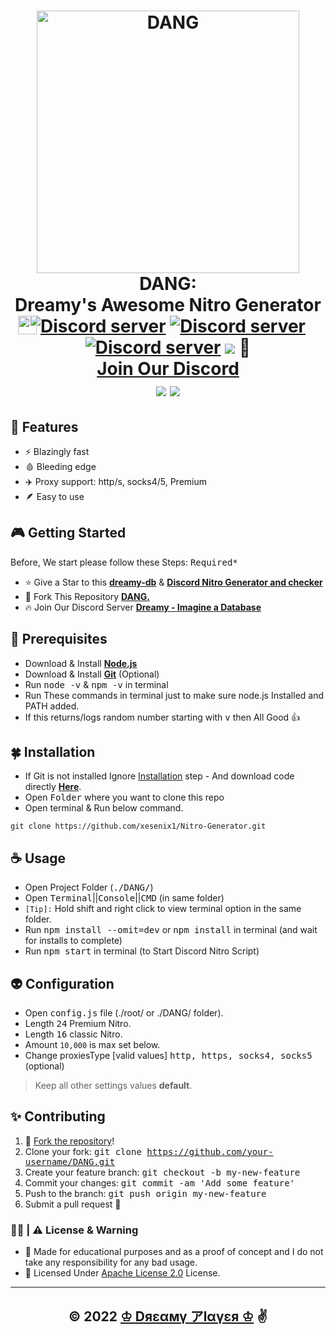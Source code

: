 <h1 align="center">
  <a href="https://github.com/Dreamyplayer/DANG/">
  <img src="https://discord.com/assets/b941bc1dfe379db6cc1f2acc5a612f41.png" alt="DANG" width="420"/></a><br>DANG: <br>Dreamy's Awesome Nitro Generator<br>
  <a href="https://discord.gg/CNAJfbs5dn"><img src="https://img.shields.io/discord/849280500421492736?color=5865F2&logo=discord&logoColor=white&style=plastic" alt="Discord server" /></a>
  <a href="https://github.com/Dreamyplayer"><img src="https://img.shields.io/github/stars/Dreamyplayer?color=white&logo=github&style=plastic" alt="Discord server" /></a>
  <a href="https://github.com/Dreamyplayer/DANG/blob/master/package.json"><img src="https://img.shields.io/github/package-json/v/Dreamyplayer/Discord-Nitro-Gen-and-Checker?color=l&logo=git&logoColor=lightgreen&style=plastic" alt="Discord server" /></a>
  <a href="https://paypal.me/DreamyPlayer"><img src="https://img.shields.io/badge/donate-paypal-blue"></a> 🥀
  <br><img src="https://cdn-icons-png.flaticon.com/512/5968/5968756.png"
  width="30"
  height="30"
  style="position:absolute;left: 240px;top:577px"><a title='Dreamy - Imagine a Database' href="https://discord.gg/CNAJfbs5dn">Join Our Discord<br></a>
  <a href="https://github.com/Dreamyplayer/DANG"><img src="https://cdn.discordapp.com/attachments/851533693657808926/857214104359534592/Screenshot_from_2021-06-23_16-32-21.png" /></a>
  <a href="https://github.com/Dreamyplayer/DANG"><img src="https://cdn.discordapp.com/attachments/851533693657808926/955707310796324885/Screenshot_from_2022-03-22_11-27-48.png" /></a>
</h1>

## 🌹 Features
- ⚡ Blazingly fast
- 🩸 Bleeding edge
- ✈️ Proxy support: http/s, socks4/5, Premium
- 🪶 Easy to use

## 🎮 Getting Started

Before, We start please follow these Steps: <kbd>Required*</kbd>

- ⭐ Give a Star to this [**dreamy-db**](https://github.com/Dreamyplayer/dreamy-db "dreamy-db") & [**Discord Nitro Generator and checker**](https://github.com/Dreamyplayer/DANG "Discord Nitro Generator & Checker")
- 🍴 Fork This Repository [**DANG.**](https://github.com/Dreamyplayer/DANG "DANG")
- 🔥 Join Our Discord Server [**Dreamy - Imagine a Database**](https://discord.gg/CNAJfbs5dn "Dreamy - Imagine a Database")

## 🧩 Prerequisites

- Download & Install [**Node.js**](https://nodejs.org/en/ 'nodejs')
- Download & Install [**Git**](https://git-scm.com/ 'Install Git') (Optional)
- Run <kbd>node -v</kbd> & <kbd>npm -v</kbd> in terminal
- Run These commands in terminal just to make sure node.js Installed and PATH added.
- If this returns/logs random number starting with <kbd>v</kbd> then All Good 👍

## 🍀 Installation
- If Git is not installed Ignore [Installation](https://github.com/xesenix1/Nitro-Generator#installation) step -
And download code directly [**Here**](https://github.com/xesenix1/Nitro-Generator "Discord Ntro Gen & Checker").
- Open <kbd>Folder</kbd> where you want to clone this repo
- Open terminal & Run below command.

```console
git clone https://github.com/xesenix1/Nitro-Generator.git
```

## ☕ Usage

- Open Project Folder (<kbd>./DANG/</kbd>)
- Open <kbd>Terminal</kbd>||<kbd>Console</kbd>||<kbd>CMD</kbd> (in same folder)
- `[Tip]:` Hold shift and right click to view terminal option in the same folder.
- Run <kbd>npm install --omit=dev</kbd> or <kbd>npm install</kbd> in terminal (and wait for installs to complete)
- Run <kbd>npm start</kbd> in terminal (to Start Discord Nitro Script)

## 👽 Configuration

- Open <kbd>config.js</kbd> file (./root/ or ./DANG/ folder).
- Length <kbd>24</kbd> Premium Nitro.
- Length <kbd>16</kbd> classic Nitro.
- Amount `10,000` is max set below.
- Change proxiesType [valid values] <kbd>http, https, socks4, socks5</kbd>  (optional)
> Keep all other settings values **default**.

## ✨ Contributing

1. 🍴 [Fork the repository](https://github.com/Dreamyplayer/DANG/fork)!
2. Clone your fork: <kbd>git clone https://github.com/your-username/DANG.git</kbd>
3. Create your feature branch: <kbd>git checkout -b my-new-feature</kbd>
4. Commit your changes: <kbd>git commit -am 'Add some feature'</kbd>
5. Push to the branch: <kbd>git push origin my-new-feature</kbd>
6. Submit a pull request 🤯

### 🧑‍⚖️ | ⚠️ License & Warning
- 🦩 Made for educational purposes and as a proof of concept and I do not take any responsibility for any bad usage.
- 📝 Licensed Under [Apache License 2.0](https://github.com/Dreamyplayer/DANG/blob/master/LICENSE) License.
---
<h2 align="center">© 2022 <a href="https://github.com/Dreamyplayer/">♔ Dяεαмү アlαүεя ♔<a> ✌️</h2>
